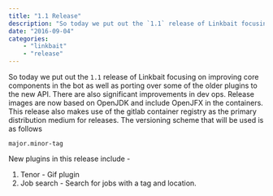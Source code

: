 ```yaml
---
title: "1.1 Release"
description: "So today we put out the `1.1` release of Linkbait focusing on improving core components in the bot as well as porting over some of the older plugins to the new API."
date: "2016-09-04"
categories:
    - "linkbait"
    - "release"
---
```


So today we put out the `1.1` release of Linkbait focusing on improving core components in the bot as well as porting over some of the older plugins to the new API. There are also significant improvements in dev ops. Release images are now based on OpenJDK and include OpenJFX in the containers. This release also makes use of the gitlab container registry as the primary distribution medium for releases. The versioning scheme that will be used is as follows

```
major.minor-tag
```

New plugins in this release include -

1. Tenor - Gif plugin
2. Job search - Search for jobs with a tag and location.
